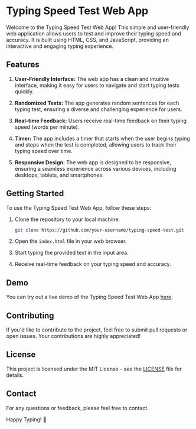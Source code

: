 # Typing Speed Test Web App

Welcome to the Typing Speed Test Web App! This simple and user-friendly web application allows users to test and improve their typing speed and accuracy. It is built using HTML, CSS, and JavaScript, providing an interactive and engaging typing experience.

## Features

1. **User-Friendly Interface:** The web app has a clean and intuitive interface, making it easy for users to navigate and start typing tests quickly.

2. **Randomized Texts:** The app generates random sentences for each typing test, ensuring a diverse and challenging experience for users.

3. **Real-time Feedback:** Users receive real-time feedback on their typing speed (words per minute).

4. **Timer:** The app includes a timer that starts when the user begins typing and stops when the test is completed, allowing users to track their typing speed over time.

5. **Responsive Design:** The web app is designed to be responsive, ensuring a seamless experience across various devices, including desktops, tablets, and smartphones.

## Getting Started

To use the Typing Speed Test Web App, follow these steps:

1. Clone the repository to your local machine:

   ```bash
   git clone https://github.com/your-username/typing-speed-test.git
   ```

2. Open the `index.html` file in your web browser.

3. Start typing the provided text in the input area.

4. Receive real-time feedback on your typing speed and accuracy.

## Demo

You can try out a live demo of the Typing Speed Test Web App [here](#).

## Contributing

If you'd like to contribute to the project, feel free to submit pull requests or open issues. Your contributions are highly appreciated!

## License

This project is licensed under the MIT License - see the [LICENSE](LICENSE) file for details.

## Contact

For any questions or feedback, please feel free to contact.

Happy Typing! 🚀
